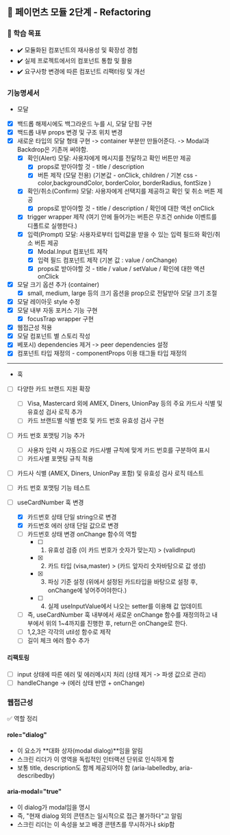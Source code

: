 ## 🚀 페이먼츠 모듈 2단계 - Refactoring

### 📍 학습 목표

- ✔️ 모듈화된 컴포넌트의 재사용성 및 확장성 경험
- ✔️ 실제 프로젝트에서의 컴포넌트 통합 및 활용
- ✔️ 요구사항 변경에 따른 컴포넌트 리팩터링 및 개선

### 기능명세서

- 모달
- [x] 백드롭 해제시에도 백그라운드 누를 시, 모달 닫힘 구현
- [x] 백드롭 내부 props 변경 및 구조 위치 변경
- [x] 새로운 타입의 모달 형태 구현 -> container 부분만 만들어준다. -> Modal과 Backdrop은 기존꺼 써야함.
  - [x] 확인(Alert) 모달: 사용자에게 메시지를 전달하고 확인 버튼만 제공
    - [x] props로 받아야할 것 - title / description
    - [x] 버튼 제작 (모달 전용) (기본값 - onClick, children / 기본 css - color,backgroundColor, borderColor, borderRadius, fontSize )
  - [x] 확인/취소(Confirm) 모달: 사용자에게 선택지를 제공하고 확인 및 취소 버튼 제공
    - [x] props로 받아야할 것 - title / description / 확인에 대한 액션 onClick
  - [x] trigger wrapper 제작 (여기 안에 들어가는 버튼은 무조건 onhide 이벤트를 디폴트로 실행한다.)
  - [x] 입력(Prompt) 모달: 사용자로부터 입력값을 받을 수 있는 입력 필드와 확인/취소 버튼 제공
    - [x] Modal.Input 컴포넌트 제작
    - [x] 입력 필드 컴포넌트 제작 (기본 값 : value / onChange)
    - [x] props로 받아야할 것 - title / value / setValue / 확인에 대한 액션 onClick
- [x] 모달 크기 옵션 추가 (container)
  - [x] small, medium, large 등의 크기 옵션을 prop으로 전달받아 모달 크기 조절
- [x] 모달 레이아웃 style 수정
- [x] 모달 내부 자동 포커스 기능 구현
  - [x] focusTrap wrapper 구현
- [x] 웹접근성 적용
- [x] 모달 컴포넌트 별 스토리 작성
- [x] 베포시) dependencies 제거 -> peer dependencies 설정
- [x] 컴포넌트 타입 재정의 - componentProps 이용 태그들 타입 재정의

---

- 훅
- [ ] 다양한 카드 브랜드 지원 확장
  - [ ] Visa, Mastercard 외에 AMEX, Diners, UnionPay 등의 주요 카드사 식별 및 유효성 검사 로직 추가
  - [ ] 카드 브랜드별 식별 번호 및 카드 번호 유효성 검사 구현
- [ ] 카드 번호 포맷팅 기능 추가
  - [ ] 사용자 입력 시 자동으로 카드사별 규칙에 맞게 카드 번호를 구분하여 표시
  - [ ] 카드사별 포맷팅 규칙 적용
- [ ] 카드사 식별 (AMEX, Diners, UnionPay 포함) 및 유효성 검사 로직 테스트
- [ ] 카드 번호 포맷팅 기능 테스트

- [ ] useCardNumber 훅 변경
  - [x] 카드번호 상태 단일 string으로 변경
  - [x] 카드번호 에러 상태 단일 값으로 변경
  - [ ] 카드번호 상태 변경 onChange 함수의 역할
    - [ ] 1. 유효성 검증 (이 카드 번호가 숫자가 맞는지) > (validInput)
    - [x] 2. 카드 타입 (visa,master) > (카드 앞자리 숫자바탕으로 값 생성)
    - [x] 3. 파싱 기준 설정 (위에서 설정된 카드타입을 바탕으로 설정 후, onChange에 넣어주어야한다.)
    - [ ] 4. 실제 useInputValue에서 나오는 setter를 이용해 값 업데이트
  - [ ] 즉, useCardNumber 훅 내부에서 새로운 onChange 함수를 재정의하고 내부에서 위의 1~4까지를 진행한 후, return은 onChange로 한다.
  - [ ] 1,2,3은 각각의 util성 함수로 제작
  - [ ] 길이 체크 에러 함수 추가

#### 리팩토링

- [ ] input 상태에 따른 에러 및 에러메시지 처리 (상태 제거 -> 파생 값으로 관리)
- [ ] handleChange -> (에러 상태 반영 + onChange)

### 웹접근성

✅ 역할 정리

#### role="dialog"

- 이 요소가 **대화 상자(modal dialog)**임을 알림
- 스크린 리더가 이 영역을 독립적인 인터랙션 단위로 인식하게 함
- 보통 title, description도 함께 제공되어야 함 (aria-labelledby, aria-describedby)

#### aria-modal="true"

- 이 dialog가 modal임을 명시
- 즉, "현재 dialog 외의 콘텐츠는 일시적으로 접근 불가하다"고 알림
- 스크린 리더는 이 속성을 보고 배경 콘텐츠를 무시하거나 skip함
